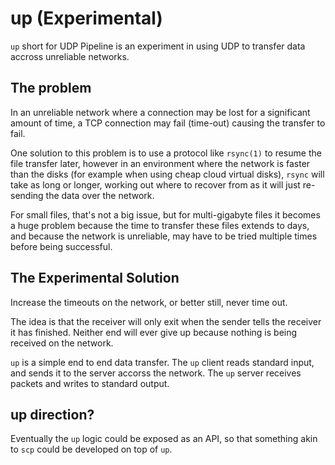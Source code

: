 up (Experimental)
==

`up` short for UDP Pipeline is an experiment in using UDP to transfer data accross unreliable networks.

The problem
--

In an unreliable network where a connection may be lost for a significant amount of time, a TCP connection may fail (time-out) causing the transfer to fail.

One solution to this problem is to use a protocol like `rsync(1)` to resume the file transfer later, however in an environment where the network is faster than the disks (for example when using cheap cloud virtual disks), `rsync` will take as long or longer, working out where to recover from as it will just re-sending the data over the network.

For small files, that's not a big issue, but for multi-gigabyte files it becomes a huge problem because the time to transfer these files extends to days, and because the network is unreliable, may have to be tried multiple times before being successful.

The Experimental Solution
--
Increase the timeouts on the network, or better still, never time out.

The idea is that the receiver will only exit when the sender tells the receiver it has finished. Neither end will ever give up because nothing is being received on the network.

`up` is a simple end to end data transfer. The `up` client reads standard input, and sends it to the server accorss the network. The `up` server receives packets and writes to standard output.

up direction?
--

Eventually the `up` logic could be exposed as an API, so that something akin to `scp` could be developed on top of `up`.

